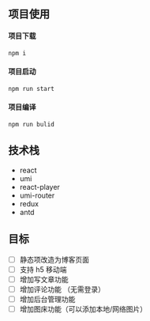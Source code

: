 ## 项目使用

#### 项目下载

    npm i

#### 项目启动

    npm run start

#### 项目编译

    npm run bulid

## 技术栈

- react
- umi
- react-player
- umi-router
- redux
- antd

## 目标

- [ ] 静态项改造为博客页面
- [ ] 支持 h5 移动端
- [ ] 增加写文章功能
- [ ] 增加评论功能 （无需登录）
- [ ] 增加后台管理功能
- [ ] 增加图床功能（可以添加本地/网络图片）
